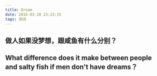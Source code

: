 ```yaml
---
title: Dream
date: 2016-03-20 23:23:15
tags: 测试
---
```

## 做人如果没梦想，跟咸鱼有什么分别？
## What difference does it make between people and salty fish if men don't have dreams？
